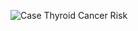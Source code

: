 ![Case Thyroid Cancer Risk](https://github.com/Barbara-Lizama/case-thyroid-cancer-data-analysis/blob/master/Case%20Thyroid%20Cancer%20Risk.ipynb)